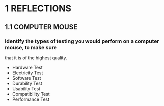 # 1 REFLECTIONS
## 1.1 COMPUTER MOUSE 
### Identify the types of testing you would perform on a computer mouse, to make sure
that it is of the highest quality. 

* Hardware Test
* Electricity Test
* Software Test
* Durability Test
* Usability Test
* Compatibility Test
* Performance Test


